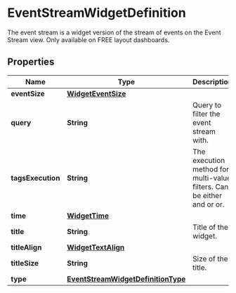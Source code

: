 

# EventStreamWidgetDefinition

The event stream is a widget version of the stream of events on the Event Stream view. Only available on FREE layout dashboards.
## Properties

Name | Type | Description | Notes
------------ | ------------- | ------------- | -------------
**eventSize** | [**WidgetEventSize**](WidgetEventSize.md) |  |  [optional]
**query** | **String** | Query to filter the event stream with. | 
**tagsExecution** | **String** | The execution method for multi-value filters. Can be either and or or. |  [optional]
**time** | [**WidgetTime**](WidgetTime.md) |  |  [optional]
**title** | **String** | Title of the widget. |  [optional]
**titleAlign** | [**WidgetTextAlign**](WidgetTextAlign.md) |  |  [optional]
**titleSize** | **String** | Size of the title. |  [optional]
**type** | [**EventStreamWidgetDefinitionType**](EventStreamWidgetDefinitionType.md) |  | 



